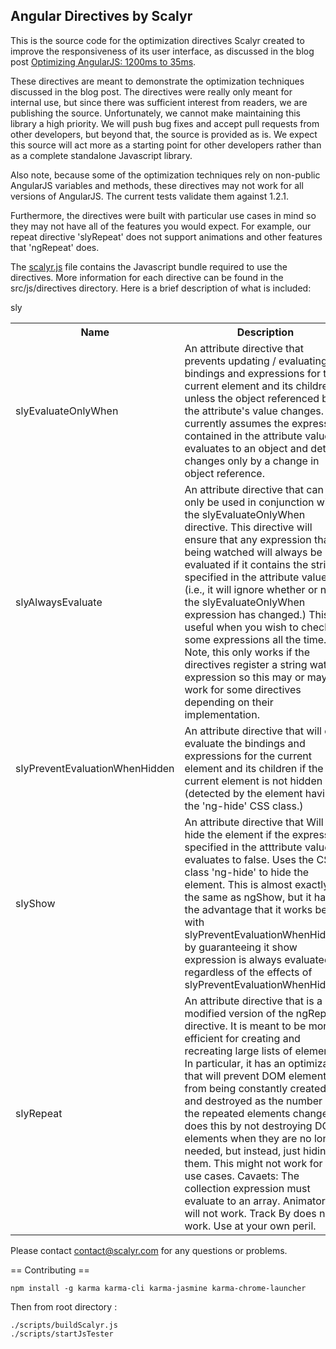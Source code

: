 Angular Directives by Scalyr
---

This is the source code for the optimization directives Scalyr created to
improve the responsiveness of its user interface, as discussed in the blog post
[Optimizing AngularJS: 1200ms to 35ms](https://www.scalyr.com/blog/angularjs-1200ms-to-35ms).

These directives are meant to demonstrate the optimization techniques discussed
in the blog post.  The directives were really only meant for internal use, but
since there was sufficient interest from readers, we are publishing the source.
Unfortunately, we cannot make maintaining this library a high priority. We will 
push bug fixes and accept pull requests from other developers, but beyond that,
the source is provided as is.  We expect this source will act more as a
starting point for other developers rather than as a complete standalone
Javascript library.

Also note, because some of the optimization techniques rely on non-public
AngularJS variables and methods, these directives may not work for all versions
of AngularJS. The current tests validate them against 1.2.1.

Furthermore, the directives were built with particular use cases in mind so
they may not have all of the features you would expect.  For example, our
repeat directive 'slyRepeat' does not support animations and other features
that 'ngRepeat' does.

The [scalyr.js](scalyr.js) file contains the Javascript bundle required to use
the directives.  More information for each directive can be found in the
src/js/directives  directory.  Here is a brief description of what is included:


  <tr>sly<td></td><td></td></tr>
</table>


<table>
<tr><th>Name</th><th>Description</th></tr>

<tr><td>
slyEvaluateOnlyWhen
</td><td>
An attribute directive that prevents updating / evaluating
all bindings and expressions for the current element and its children
unless the object referenced by the attribute's value changes.
It currently assumes the expression contained in the attribute value
evaluates to an object and detects changes only by a change in object reference.
</td></tr>
<tr><td>
slyAlwaysEvaluate
</td><td>
An attribute directive that can only be used in conjunction with the
slyEvaluateOnlyWhen directive.  This directive will ensure that
any expression that is being watched will always be evaluated
if it contains the string specified in the attribute value (i.e., 
it will ignore whether or not the slyEvaluateOnlyWhen expression has changed.)
This is useful when you wish to check some expressions all the time.
Note, this only works if the directives register a string watch expression
so this may or may not work for some directives depending on their
implementation.
</td></tr>
<tr><td>
slyPreventEvaluationWhenHidden
</td><td>
An attribute directive that will only 
evaluate the bindings and expressions for the current element and its children
if the current element is not hidden (detected by the element having the
'ng-hide' CSS class.)
</td></tr>
<tr><td>
slyShow
</td><td>
An attribute directive that Will hide the element if the expression specified
in the atttribute value evaluates to false.  Uses the CSS class 'ng-hide' to
hide the element.  This is almost exactly the same as ngShow, but it has the
advantage that it works better with slyPreventEvaluationWhenHidden by
guaranteeing it show expression is always evaluated regardless of the effects
of slyPreventEvaluationWhenHidden.
</td></tr>
<tr><td>
slyRepeat
</td><td>
An attribute directive that is a modified version of the
ngRepeat directive.  It is meant to be more efficient for creating and
recreating large lists of elements.  In particular, it has an
optimization that will prevent DOM elements from being constantly created
and destroyed as the number of the repeated elements change.  It does this
by not destroying DOM elements when they are no longer needed, but instead,
just hiding them. This might not work for all use cases.  Cavaets:  The
collection expression must evaluate to an array.  Animators will not work.
Track By does not work. Use at your own peril.
</td></tr>
</table>

Please contact contact@scalyr.com for any questions or problems.

== Contributing ==

```
npm install -g karma karma-cli karma-jasmine karma-chrome-launcher
```

Then from root directory :
```
./scripts/buildScalyr.js
./scripts/startJsTester
```
